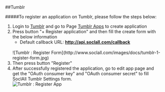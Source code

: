 ##Tumblr

#####To register an application on Tumblr, please follow the steps below:

1. Login to [Tumblr](https://www.tumblr.com/) and go to Page [Tumblr Apps](https://www.tumblr.com/oauth/apps) to create application
2. Press button "+ Register application" and then fill the create form with the below information
    * Default callback URL: __http://api.soclall.com/callback__
    <br/>
    ![Tumblr : Register Form](http://www.soclall.com/images/docs/tumblr-1-register-form.jpg)
    <br/>
3. Then press button "Register"
4. After successfully registered the application, go to edit app page and get the "OAuth consumer key" and "OAuth consumer secret" to fill SoclAll Tumblr Settings form.
    <br/>
    ![Tumblr : Register App](http://www.soclall.com/images/docs/tumblr-2-registered-app.jpg)
    <br/>
